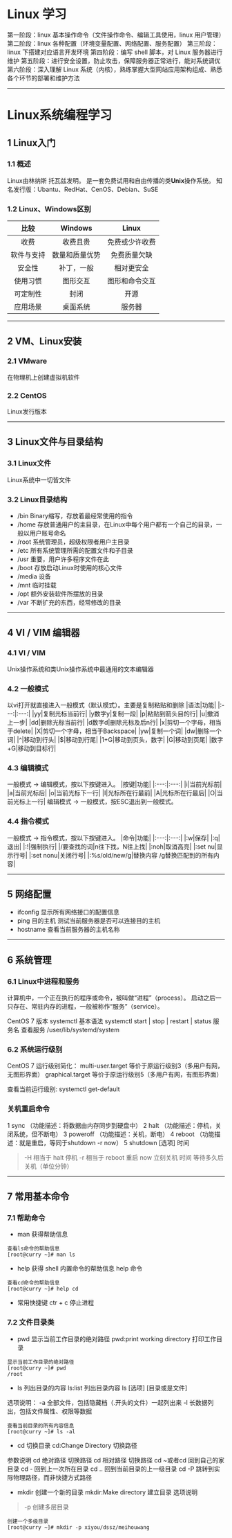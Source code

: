 # Linux 学习
第一阶段：linux 基本操作命令（文件操作命令、编辑工具使用，linux 用户管理）
第二阶段：linux 各种配置（环境变量配置、网络配置、服务配置）
第三阶段：linux 下搭建对应语言开发环境
第四阶段：编写 shell 脚本，对 Linux 服务器进行维护
第五阶段：进行安全设置，防止攻击，保障服务器正常进行，能对系统调优
第六阶段：深入理解 Linux 系统（内核），熟练掌握大型网站应用架构组成、熟悉各个环节的部署和维护方法

---

# Linux系统编程学习

## 1 Linux入门 
### 1.1 概述
Linux由林纳斯 托瓦兹发明。
是一套免费试用和自由传播的类**Unix**操作系统。
知名发行版：Ubantu、RedHat、CenOS、Debian、SuSE
### 1.2 Linux、Windows区别
|比较|Windows|Linux|
|:---:|:---:|:---:|
|收费|收费且贵|免费或少许收费|
|软件与支持|数量和质量优势|免费质量欠缺|
|安全性|补丁，一般|相对更安全|
|使用习惯|图形交互|图形和命令交互|
|可定制性|封闭|开源|
|应用场景|桌面系统|服务器|

---

## 2 VM、Linux安装
### 2.1 VMware
在物理机上创建虚拟机软件
### 2.2 CentOS
Linux发行版本

---

## 3 Linux文件与目录结构
### 3.1 Linux文件
Linux系统中一切皆文件
### 3.2 Linux目录结构
* /bin
Binary缩写，存放着最经常使用的指令
* /home
存放普通用户的主目录，在Linux中每个用户都有一个自己的目录，一般以用户账号命名
* /root
系统管理员，超级权限者用户主目录
* /etc
所有系统管理所需的配置文件和子目录
* /usr
重要，用户许多程序文件在此
* /boot
存放启动Linux时使用的核心文件
* /media
设备
* /mnt
临时挂载
* /opt
额外安装软件所摆放的目录
* /var
不断扩充的东西，经常修改的目录

---

## 4 VI / VIM 编辑器
### 4.1 VI / VIM
Unix操作系统和类Unix操作系统中最通用的文本编辑器
### 4.2 一般模式
以vi打开就直接进入一般模式（默认模式）。主要是复制粘贴和删除
|语法|功能|
|:---:|:---:|
|yy|复制光标当前行|
|y数字y|复制一段|
|p|粘贴到箭头目的行|
|u|撤消上一步|
|dd|删除光标当前行|
|d数字d|删除光标及后n行|
|x|剪切一个字母，相当于delete|
|X|剪切一个字母，相当于Backspace|
|yw|复制一个词|
|dw|删除一个词|
|^|移动到行头|
|$|移动到行尾|
|1+G|移动到页头，数字|
|G|移动到页尾|
|数字+G|移动到目标行|
### 4.3 编辑模式
一般模式 -> 编辑模式，按以下按键进入。
|按键|功能|
|:---:|:---:|
|i|当前光标前|
|a|当前光标后|
|o|当前光标下一行|
|I|光标所在行最前|
|A|光标所在行最后|
|O|当前光标上一行|
编辑模式 -> 一般模式，按ESC退出到一般模式。
### 4.4 指令模式
一般模式 -> 指令模式，按以下按键进入。
|命令|功能|
|:---:|:---:|
|:w|保存|
|:q|退出|
|:!|强制执行|
|/要查找的词|n往下找，N往上找|
|:noh|取消高亮|
|:set nu|显示行号|
|:set nonu|关闭行号|
|:%s/old/new/g|替换内容 /g替换匹配到的所有内容|

---

## 5 网络配置
- ifconfig 
显示所有网络接口的配置信息
- ping 目的主机
测试当前服务器是否可以连接目的主机
- hostname
查看当前服务器的主机名称

---

## 6 系统管理
### 6.1 Linux中进程和服务
计算机中，一个正在执行的程序或命令，被叫做“进程”（process）。
启动之后一只存在、常驻内存的进程，一般被称作“服务”（service）。

CentOS 7 版本
systemctl
基本语法
systemctl  start | stop | restart | status  服务名
查看服务
/user/lib/systemd/system
### 6.2 系统运行级别
CentOS 7 运行级别简化：
multi-user.target 等价于原运行级别3（多用户有网，无图形界面）
graphical.target 等价于原运行级别5（多用户有网，有图形界面）

查看当前运行级别:
systemctl get-default
### 关机重启命令
1 sync       （功能描述：将数据由内存同步到硬盘中）
2 halt         （功能描述：停机，关闭系统，但不断电）
3 poweroff （功能描述：关机，断电）
4 reboot     （功能描述：就是重启，等同于shutdown -r now）
5 shutdown [选项] 时间
>-H 相当于 halt 停机
>-r	相当于 reboot 重启
>now 立刻关机
>时间 等待多久后关机（单位分钟）

---

## 7 常用基本命令
### 7.1 帮助命令
- man 获得帮助信息
```
查看ls命令的帮助信息
[root@curry ~]# man ls
```
- help 获得 shell 内置命令的帮助信息
help 命令
```
查看cd命令的帮助信息
[root@curry ~]# help cd
```
- 常用快捷键
ctr + c 停止进程
### 7.2 文件目录类
- pwd 显示当前工作目录的绝对路径
pwd:print working directory 打印工作目录
```
显示当前工作目录的绝对路径
[root@curry ~]# pwd
/root
```
- ls 列出目录的内容
ls:list 列出目录内容
ls [选项] [目录或是文件]

选项说明：
-a 全部文件，包括隐藏档（.开头的文件）一起列出来
-l 长数据列出，包括文件属性、权限等数据

```
查看当前目录的所有内容信息
[root@curry ~]# ls -al
```
- cd 切换目录
cd:Change Directory 切换路径

参数说明
cd 绝对路径		切换路径
cd 相对路径		切换路径
cd ~或者cd 	    回到自己的家目录
cd - 		       回到上一次所在目录
cd .. 		        回到当前目录的上一级目录
cd -P 		      跳转到实际物理路径，而非快捷方式路径

- mkdir 创建一个新的目录
mkdir:Make directory 建立目录
选项说明
> -p 创建多层目录

```
创建一个多级目录
[root@curry ~]# mkdir -p xiyou/dssz/meihouwang
```